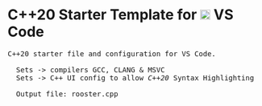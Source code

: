 # C++20 Starter Template for <img src="https://code.visualstudio.com/assets/images/code-stable.png" alt="vs-code logo" style="width:20px;"/> **VS Code**



<pre>
C++20 starter file and configuration for VS Code. 

  Sets -> compilers GCC, CLANG & MSVC
  Sets -> C++ UI config to allow <i>C++20</i> Syntax Highlighting
  
  Output file: rooster.cpp
</pre>



